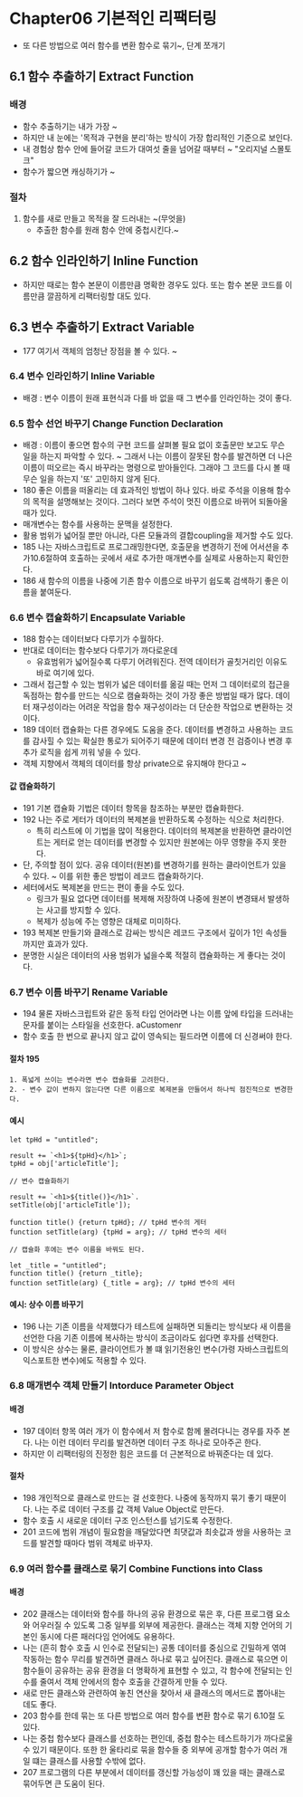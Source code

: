 # Chapter06 기본적인 리팩터링

-   또 다른 방법으로 여러 함수를 변환 함수로 묶기~, 단계 쪼개기

## 6.1 함수 추출하기 Extract Function

### 배경

-   함수 추출하기는 내가 가장 ~
-   하지만 내 눈에는 '목적과 구현을 분리'하는 방식이 가장 합리적인 기준으로 보인다.
-   내 경험상 함수 안에 들어갈 코드가 대여섯 줄을 넘어갈 때부터 ~ "오리지널 스몰토크"
-   함수가 짧으면 캐싱하기가 ~

### 절차

1. 함수를 새로 만들고 목적을 잘 드러내는 ~(무엇을)
    - 추출한 함수를 원래 함수 안에 중첩시킨다.~

## 6.2 함수 인라인하기 Inline Function

-   하지만 때로는 함수 본문이 이름만큼 명확한 경우도 있다. 또는 함수 본문 코드를 이름만큼 깔끔하게 리팩터링할 대도 있다.

## 6.3 변수 추출하기 Extract Variable

-   177 여기서 객체의 엄청난 장점을 볼 수 있다. ~

### 6.4 변수 인라인하기 Inline Variable

-   배경 : 변수 이름이 원래 표현식과 다를 바 없을 때 그 변수를 인라인하는 것이 좋다.

### 6.5 함수 선언 바꾸기 Change Function Declaration

-   배경 : 이름이 좋으면 함수의 구현 코드를 살펴볼 필요 없이 호출문만 보고도 무슨 일을 하는지 파악할 수 있다. ~ 그래서 나는 이름이 잘못된 함수를 발견하면 더 나은 이름이 떠오르는 즉시 바꾸라는 명령으로 받아들인다. 그래야 그 코드를 다시 볼 때 무슨 일을 하는지 '또' 고민하지 않게 된다.
-   180 좋은 이름을 떠올리는 데 효과적인 방법이 하나 있다. 바로 주석을 이용해 함수의 목적을 설명해보는 것이다. 그러다 보면 주석이 멋진 이름으로 바뀌어 되돌아올 때가 있다.
-   매개변수는 함수를 사용하는 문맥을 설정한다.
-   활용 범위가 넓어질 뿐만 아니라, 다른 모듈과의 결합coupling을 제거할 수도 있다.
-   185 나는 자바스크립트로 프로그래밍한다면, 호출문을 변경하기 전에 어서션을 추가10.6절하여 호출하는 곳에서 새로 추가한 매개변수를 실제로 사용하는지 확인한다.
-   186 새 함수의 이름을 나중에 기존 함수 이름으로 바꾸기 쉽도록 검색하기 좋은 이름을 붙여둔다.

### 6.6 변수 캡슐화하기 Encapsulate Variable

-   188 함수는 데이터보다 다루기가 수월하다.
-   반대로 데이터는 함수보다 다루기가 까다로운데
    -   유효범위가 넓어질수록 다루기 어려워진다. 전역 데이터가 골칫거리인 이유도 바로 여기에 있다.
-   그래서 접근할 수 있는 범위가 넓은 데이터를 옮길 때는 먼저 그 데이터로의 접근을 독점하는 함수를 만드는 식으로 캠슐화하는 것이 가장 좋은 방법일 때가 많다. 데이터 재구성이라는 어려운 작업을 함수 재구성이라는 더 단순한 작업으로 변환하는 것이다.
-   189 데이터 캡슐화는 다른 경우에도 도움을 준다. 데이터를 변경하고 사용하는 코드를 감사힐 수 있는 확실한 통로가 되어주기 때문에 데이터 변경 전 검증이나 변경 후 추가 로직을 쉽게 끼워 넣을 수 있다.
-   객체 지향에서 객체의 데이터를 항상 private으로 유지해야 한다고 ~

#### **값 캡슐화하기**

-   191 기본 캡슐화 기법은 데이터 항목을 참조하는 부분만 캡슐화한다.
-   192 나는 주로 게터가 데이터의 복제본을 반환하도록 수정하는 식으로 처리한다.
    -   특히 리스트에 이 기법을 많이 적용한다. 데이터의 복제본을 반환하면 클라이언트는 게터로 얻는 데이터를 변경할 수 있지만 원본에는 아무 영향을 주지 못한다.
-   단, 주의할 점이 있다. 공유 데이터(원본)를 변경하기를 원하는 클라이언트가 있을 수 있다. ~ 이를 위한 좋은 방법이 레코드 캡슐화하기다.
-   세터에서도 복제본을 만드는 편이 좋을 수도 있다.
    -   링크가 필요 없다면 데이터를 복제해 저장하여 나중에 원본이 변경돼서 발생하는 사고를 방지할 수 있다.
    -   복제가 성능에 주는 영향은 대체로 미미하다.
-   193 복제본 만들기와 클래스로 감싸는 방식은 레코드 구조에서 깊이가 1인 속성들까지만 효과가 있다.
-   분명한 시실은 데이터의 사용 범위가 넓을수록 적절히 캡슐화하는 게 좋다는 것이다.

### 6.7 변수 이름 바꾸기 Rename Variable

-   194 물론 자바스크립트와 같은 동적 타입 언어라면 나는 이름 앞에 타입을 드러내는 문자를 붙이는 스타일을 선호한다. aCustomenr
-   함수 호출 한 번으로 끝나지 않고 값이 영속되는 필드라면 이름에 더 신경써야 한다.

#### **절차** 195

    1. 폭넓게 쓰이는 변수라면 변수 캡슐화를 고려한다.
    2. - 변수 값이 변하지 않는다면 다른 이름으로 복제본을 만들어서 하나씩 점진적으로 변경한다.

#### **예시**

```
let tpHd = "untitled";

result += `<h1>${tpHd}</h1>`;
tpHd = obj['articleTitle'];

// 변수 캡슐화하기

result += `<h1>${title()}</h1>`.
setTitle(obj['articleTitle']);

function title() {return tpHd}; // tpHd 변수의 게터
function setTitle(arg) {tpHd = arg}; // tpHd 변수의 세터

// 캡슐화 후에는 변수 이름을 바꿔도 된다.

let _title = "untitled";
function title() {return _title};
function setTitle(arg) {_title = arg}; // tpHd 변수의 세터
```

#### **예시: 상수 이름 바꾸기**

-   196 나는 기존 이름을 삭제했다가 테스트에 실패하면 되돌리는 방식보다 새 이름을 선언한 다음 기존 이름에 복사하는 방식이 조금이라도 쉽다면 후자를 선택한다.
-   이 방식은 상수는 물론, 클라이언트가 볼 떄 읽기전용인 변수(가령 자바스크립트의 익스포트한 변수)에도 적용할 수 있다.

### 6.8 매개변수 객체 만들기 Intorduce Parameter Object

#### **배경**

-   197 데이터 항목 여러 개가 이 함수에서 저 함수로 함께 몰려다니는 경우를 자주 본다. 나는 이런 데이터 무리를 발견하면 데이터 구조 하나로 모아주곤 한다.
-   하지만 이 리팩터링의 진정한 힘은 코드를 더 근본적으로 바꿔준다는 데 있다.

#### **절차**

-   198 개인적으로 클래스로 만드는 걸 선호한다. 나중에 동작까지 묶기 좋기 때문이다. 나는 주로 데이터 구조를 값 객체 Value Object로 만든다.
-   함수 호출 시 새로운 데이터 구조 인스턴스를 넘기도록 수정한다.
-   201 코드에 범위 개념이 필요함을 깨달았다면 최댓값과 최솟값과 쌍을 사용하는 코드를 발견할 때마다 범위 객체로 바꾸자.

### 6.9 여러 함수를 클래스로 묶기 Combine Functions into Class

#### **배경**

-   202 클래스는 데이터와 함수를 하나의 공유 환경으로 묶은 후, 다른 프로그램 요소와 어우러질 수 있도록 그중 일부를 외부에 제공한다. 클래스는 객체 지향 언어의 기본인 동시에 다른 패러다임 언어에도 유용하다.
-   나는 (흔히 함수 호출 시 인수로 전달되는) 공통 데이터를 중심으로 긴밀하게 엮여 작동하는 함수 무리를 발견하면 클래스 하나로 묶고 싶어진다. 클래스로 묶으면 이 함수들이 공유하는 공유 환경을 더 명확하게 표현할 수 있고, 각 함수에 전달되는 인수를 줄여서 객체 안에서의 함수 호출을 간결하게 만들 수 있다.
-   새로 만든 클래스와 관련하여 놓친 연산을 찾아서 새 클래스의 메서드로 뽑아내는 데도 좋다.
-   203 함수를 한데 묶는 또 다른 방법으로 여러 함수를 변환 함수로 묶기 6.10절 도 있다.
-   나는 중첩 함수보다 클래스를 선호하는 편인데, 중첩 함수는 테스트하기가 까다로울 수 있기 때문이다. 또한 한 울타리로 묶을 함수들 중 외부에 공개할 함수가 여러 개일 떄는 클래스를 사용할 수밖에 없다.
-   207 프로그램의 다른 부분에서 데이터를 갱신할 가능성이 꽤 있을 때는 클래스로 묶어두면 큰 도움이 된다.
